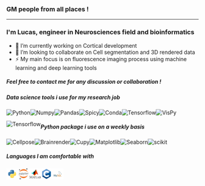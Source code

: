 ### GM people from all places ! 

--------------

### I'm Lucas, engineer in Neurosciences field and bioinformatics

- 🔭 I’m currently working on Cortical development 
- 👯 I’m looking to collaborate on Cell segmentation and 3D rendered data
- ⚡ My main focus is on fluorescence imaging process using machine learning and deep learning tools

##### Feel free to contact me for any discussion or collaboration !

##### Data science tools i use for my research job

<img align="left" alt="Python" height="30px" src="https://raw.githubusercontent.com/gilbarbara/logos/master/logos/python.svg" />
<img align="left" alt="Numpy" height="30px" src="https://upload.wikimedia.org/wikipedia/commons/3/31/NumPy_logo_2020.svg" />
<img align="left" alt="Pandas" height="30px" src="https://upload.wikimedia.org/wikipedia/commons/e/ed/Pandas_logo.svg" />
<img align="left" alt="Spicy" height="30" src="https://scipy.org/images/logo.svg" />
<img align="left" alt="Conda" height="30" src="https://external-content.duckduckgo.com/iu/?u=https%3A%2F%2Ftse1.mm.bing.net%2Fth%3Fid%3DOIP.TH29CBiHeScGDph4UhmVfAHaHx%26pid%3DApi&f=1&ipt=f8d168a505614fc9d26311319c6026d2f9967149d24742ce2fdf199f880776d0&ipo=images" />
<img align="left" alt="Tensorflow" height="30px" src="https://raw.githubusercontent.com/gilbarbara/logos/master/logos/tensorflow.svg" />
<img align="left" alt="VisPy" height="30" src="https://vispy.org/_static/vispy-teaser-short.png" />
<img align="left" alt="Tensorflow" height="30px" src="https://github.com/pytorch/pytorch/blob/master/docs/source/_static/img/pytorch-logo-dark.png" />

<br />

##### Python package i use on a weekly basis

<img align="left" alt="Cellpose" height="30" src="https://raw.githubusercontent.com/kevinjohncutler/cellpose/master/cellpose/logo/logo.png?raw=True" />
<img align="left" alt="Brainrender" height="30" src="https://github.com/LSeu-994/brainrender/blob/master/imgs/three_atlases.png" />
<img align="left" alt="Cupy" height="30" src="https://raw.githubusercontent.com/cupy/cupy/master/docs/image/cupy_logo_1000px.png" />
<img align="left" alt="Matplotlib" height="30" src="https://camo.githubusercontent.com/109927a15915074d15313889468aa9aa688de3b9e38cc4359a01f665d351114e/68747470733a2f2f6d6174706c6f746c69622e6f72672f5f7374617469632f6c6f676f322e737667" />
<img align="left" alt="Seaborn" height="30" src="https://raw.githubusercontent.com/mwaskom/seaborn/master/doc/_static/logo-wide-lightbg.svg" />
<img align="left" alt="scikit" height="30" src="https://scikit-image.org/_static/img/logo.png" />
<br />

##### Languages I am comfortable with
<img align="left" alt="Python" height="30" src="https://raw.githubusercontent.com/github/explore/80688e429a7d4ef2fca1e82350fe8e3517d3494d/topics/python/python.png" />
<img align="left" alt="Jupyter" height="30" src="https://raw.githubusercontent.com/github/explore/a4691f04ff219c1c2aa02fc61fda41aa43f1459a/topics/jupyter-notebook/jupyter-notebook.png" />
<img align="left" alt="Matlab" height="30" src="https://raw.githubusercontent.com/github/explore/80688e429a7d4ef2fca1e82350fe8e3517d3494d/topics/matlab/matlab.png" />
<img align="left" alt="C" height="30" src="https://raw.githubusercontent.com/github/explore/f3e22f0dca2be955676bc70d6214b95b13354ee8/topics/c/c.png" />
<img align="left" alt="MySQL" height="30" src="https://raw.githubusercontent.com/github/explore/80688e429a7d4ef2fca1e82350fe8e3517d3494d/topics/mysql/mysql.png" />
<br />






